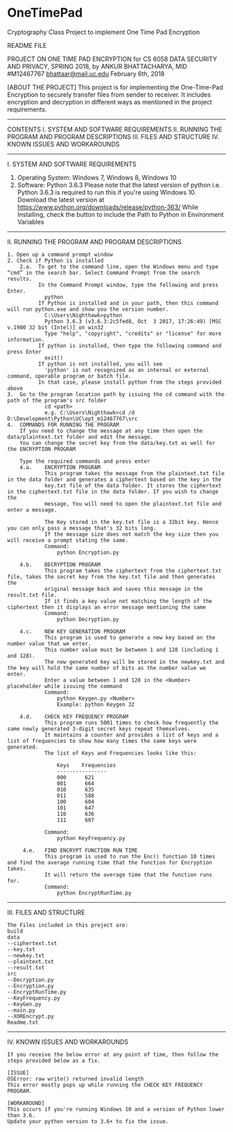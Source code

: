# OneTimePad
Cryptography Class Project to implement One Time Pad Encryption

README FILE

PROJECT ON ONE TIME PAD ENCRYPTION for CS 6058 DATA SECURITY AND PRIVACY, SPRING 2018,
by ANKUR BHATTACHARYA, MID #M12467767
bhattaar@mail.uc.edu
February 6th, 2018

[ABOUT THE PROJECT]
    This project is for implementing the One-Time-Pad Encryption to securely transfer files from sender to receiver.
    It includes encryption and decryption in different ways as mentioned in the project requirements.

---------------------------------------------------------------------------------------------------------------------------
CONTENTS
I.      SYSTEM AND SOFTWARE REQUIREMENTS
II.     RUNNING THE PROGRAM AND PROGRAM DESCRIPTIONS
III.    FILES AND STRUCTURE
IV.     KNOWN ISSUES AND WORKAROUNDS

---------------------------------------------------------------------------------------------------------------------------
I.  SYSTEM AND SOFTWARE REQUIREMENTS

1.  Operating System: Windows 7, Windows 8, Windows 10
2.  Software: Python 3.6.3
    Please note that the latest version of python i.e. Python 3.6.3 is required to run this if you're using Windows 10.
    Download the latest version at https://www.python.org/downloads/release/python-363/
    While Installing, check the button to include the Path to Python in Environment Variables

---------------------------------------------------------------------------------------------------------------------------
II. RUNNING THE PROGRAM AND PROGRAM DESCRIPTIONS

    1. Open up a command prompt window
    2. Check if Python is installed
        2.a.  To get to the command line, open the Windows menu and type “cmd” in the search bar. Select Command Prompt from the search results.
              In the Command Prompt window, type the following and press Enter.
                python
              If Python is installed and in your path, then this command will run python.exe and show you the version number.
                C:\Users\Nighthawk>python
                Python 3.6.3 (v3.6.3:2c5fed8, Oct  3 2017, 17:26:49) [MSC v.1900 32 bit (Intel)] on win32
                Type "help", "copyright", "credits" or "license" for more information.
              If python is installed, then type the following command and press Enter
                exit()
              If python is not installed, you will see
                'python' is not recognized as an internal or external command, operable program or batch file.
              In that case, please install python from the steps provided above
    3.  Go to the program location path by issuing the cd command with the path of the program's src folder
                cd <path>
                e.g. C:\Users\Nighthawk>cd /d D:\Development\Python\UC\opt_m12467767\src
    4.  COMMANDS FOR RUNNING THE PROGRAM
        If you need to change the message at any time then open the data/plaintext.txt folder and edit the message.
        You can change the secret key from the data/key.txt as well for the ENCRYPTION PROGRAM

        Type the required commands and press enter
        4.a.    ENCRYPTION PROGRAM
                This program takes the message from the plaintext.txt file in the data folder and generates a ciphertext based on the key in the
                key.txt file of the data folder. It stores the ciphertext in the ciphertext.txt file in the data folder. If you wish to change the
                message, You will need to open the plaintext.txt file and enter a message.

                The Key stored in the key.txt file is a 32bit key. Hence you can only pass a message that's 32 bits long.
                If the message size does not match the key size then you will receive a prompt stating the same.
                Command:
                    python Encryption.py

        4.b.    DECRYPTION PROGRAM
                This program takes the ciphertext from the ciphertext.txt file, takes the secret key from the key.txt file and then generates the
                original message back and saves this message in the result.txt file.
                If it finds a key value not matching the length of the ciphertext then it displays an error message mentioning the same
                Command:
                    python Decryption.py

        4.c.    NEW KEY GENERATION PROGRAM
                This program is used to generate a new key based on the number value that we enter.
                This number value must be between 1 and 128 (including 1 and 128).
                The new generated key will be stored in the newkey.txt and the key will hold the same number of bits as the number value we enter.
                Enter a value between 1 and 128 in the <Number> placeholder while issuing the command
                Command:
                    python Keygen.py <Number>
                    Example: python Keygen 32

        4.d.    CHECK KEY FREQUENCY PROGRAM
                This program runs 5001 times to check how frequently the same newly generated 3-digit secret keys repeat themselves.
                It maintains a counter and provides a list of keys and a list of frequencies to show how many times the same keys were generated.
                The list of Keys and Frequencies looks like this:

                    Keys    Frequencies
                    ----------------
                    000      621
                    001      664
                    010      635
                    011      588
                    100      604
                    101      647
                    110      636
                    111      607

                Command:
                    python KeyFrequency.py

         4.e.   FIND ENCRYPT FUNCTION RUN TIME
                This program is used to run the Enc() function 10 times and find the average running time that the function for Encryption takes.
                It will return the average time that the function runs for.
                Command:
                    python EncryptRunTime.py

---------------------------------------------------------------------------------------------------------------------------
III. FILES AND STRUCTURE

    The Files included in this project are:
    build
    data
    --ciphertext.txt
    --key.txt
    --newkey.txt
    --plaintext.txt
    --result.txt
    src
    --Decryption.py
    --Encryption.py
    --EncryptRunTime.py
    --KeyFrequency.py
    --KeyGen.py
    --main.py
    --XOREncrypt.py
    Readme.txt

---------------------------------------------------------------------------------------------------------------------------
IV. KNOWN ISSUES AND WORKAROUNDS

    If you receive the below error at any point of time, then follow the steps provided below as a fix.

    [ISSUE]
    OSError: raw write() returned invalid length
    This error mostly pops up while running the CHECK KEY FREQUENCY PROGRAM.

    [WORKAROUND]
    This occurs if you're running Windows 10 and a version of Python lower than 3.6.
    Update your python version to 3.6+ to fix the issue.


